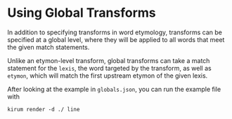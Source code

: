 # Using Global Transforms 

In addition to specifying transforms in word etymology, transforms can be specified at a global level, where they will be applied to all words that meet the given match statements.

Unlike an etymon-level transform, global transforms can take a match statement for the `lexis`, the word targeted by the transform, as well as `etymon`, which will match the first upstream etymon of the given lexis.

After looking at the example in `globals.json`, you can run the example file with 

`kirum render -d ./ line`